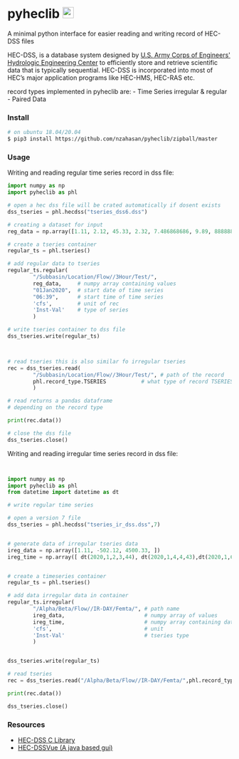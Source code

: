 # pyheclib <img width="25" src="assets/dss-icon.svg" alt="HEC-DSS">

A minimal python interface for easier reading and writing record of HEC-DSS files  

HEC-DSS, is a database system designed by [U.S. Army Corps of Engineers' Hydrologic 
Engineering Center](https://www.hec.usace.army.mil/) to efficiently store and retrieve 
scientific data that is typically sequential. HEC-DSS is incorporated into most of HEC’s 
major application programs like HEC-HMS, HEC-RAS etc.

record types implemented in pyheclib are:
	- Time Series irregular & regular
	- Paired Data

### Install

```bash
# on ubuntu 18.04/20.04
$ pip3 install https://github.com/nzahasan/pyheclib/zipball/master 
```

### Usage

Writing and reading regular time series record in dss file:

```python
import numpy as np
import pyheclib as phl

# open a hec dss file will be crated automatically if dosent exists
dss_tseries = phl.hecdss("tseries_dss6.dss")

# creating a dataset for input
reg_data = np.array([1.11, 2.12, 45.33, 2.32, 7.486868686, 9.89, 8888888.4440420])

# create a tseries container
regular_ts = phl.tseries()

# add regular data to tseries
regular_ts.regular(
		"/Subbasin/Location/Flow//3Hour/Test/",
		reg_data,     # numpy array containing values
		"01Jan2020",  # start date of time series
		"06:39",      # start time of time series
		'cfs',        # unit of rec
		'Inst-Val'    # type of series
		)

# write tseries container to dss file
dss_tseries.write(regular_ts)



# read tseries this is also similar fo irregular tseries
rec = dss_tseries.read(
		"/Subbasin/Location/Flow//3Hour/Test/", # path of the record
		phl.record_type.TSERIES           # what type of record TSERIES/PARIED etc
		)

# read returns a pandas dataframe 
# depending on the record type

print(rec.data())

# close the dss file
dss_tseries.close()
```
Writing and reading irregular time series record in dss file:

```python


import numpy as np
import pyheclib as phl
from datetime import datetime as dt

# write regular time series

# open a version 7 file 
dss_tseries = phl.hecdss("tseries_ir_dss.dss",7)


# generate data of irregular tseries data 
ireg_data = np.array([1.11, -502.12, 4500.33, ])
ireg_time = np.array([ dt(2020,1,2,3,44), dt(2020,1,4,4,43),dt(2020,1,6,7,56),])


# create a timeseries container
regular_ts = phl.tseries()

# add data irregular data in container
regular_ts.irregular(
		"/Alpha/Beta/Flow//IR-DAY/Femta/", # path name
		ireg_data,                         # numpy array of values
		ireg_time,                         # numpy array containing datetime 
		'cfs',                             # unit
		'Inst-Val'                         # tseries type
		)


dss_tseries.write(regular_ts)

# read tseries
rec = dss_tseries.read("/Alpha/Beta/Flow//IR-DAY/Femta/",phl.record_type.TSERIES)

print(rec.data())

dss_tseries.close()

```


### Resources  

- [HEC-DSS C Library](https://www.hec.usace.army.mil/software/hec-dss/downloads.aspx) 
- [HEC-DSSVue (A java based gui)](https://www.hec.usace.army.mil/software/hec-dssvue/)

